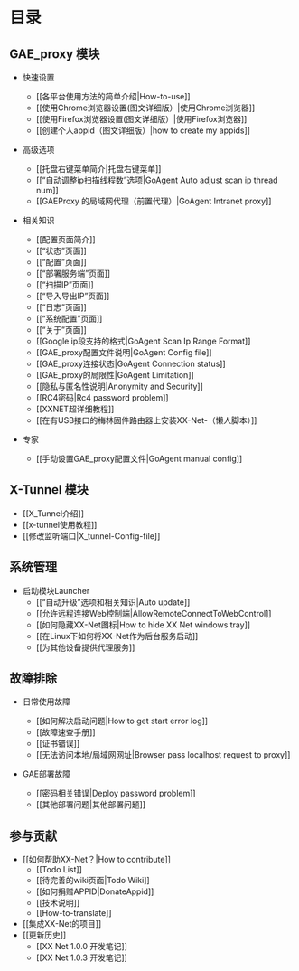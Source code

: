 # 目录
## GAE_proxy 模块
- 快速设置
    - [[各平台使用方法的简单介绍|How-to-use]]<br>
    - [[使用Chrome浏览器设置(图文详细版）|使用Chrome浏览器]]<br>
    - [[使用Firefox浏览器设置(图文详细版）|使用Firefox浏览器]]<br>
    - [[创建个人appid（图文详细版）|how to create my appids]]<br>

- 高级选项
    - [[托盘右键菜单简介|托盘右键菜单]]<br>
    - [[“自动调整ip扫描线程数”选项|GoAgent Auto adjust scan ip thread num]]<br>
    - [[GAEProxy 的局域网代理（前置代理）|GoAgent Intranet proxy]]<br>


- 相关知识
    - [[配置页面简介]]<br>
    - [[“状态”页面]]<br>
    - [[“配置”页面]]<br>
    - [[“部署服务端”页面]]<br>
    - [[“扫描IP”页面]]<br>
    - [[“导入导出IP”页面]]<br>
    - [[“日志”页面]]<br>
    - [[“系统配置”页面]]<br>
    - [[“关于”页面]]<br>
    - [[Google ip段支持的格式|GoAgent Scan Ip Range Format]]<br>
    - [[GAE_proxy配置文件说明|GoAgent Config file]]<br>
    - [[GAE_proxy连接状态|GoAgent Connection status]]<br>
    - [[GAE_proxy的局限性|GoAgent Limitation]]<br>
    - [[隐私与匿名性说明|Anonymity and Security]]<br>
    - [[RC4密码|Rc4 password problem]]<br>
    - [[XXNET超详细教程]]<br>
    - [[在有USB接口的梅林固件路由器上安装XX-Net-（懒人脚本）]]<br>
- 专家
    - [[手动设置GAE_proxy配置文件|GoAgent manual config]]<br>



## X-Tunnel 模块
   - [[X_Tunnel介绍]]
   - [[x-tunnel使用教程]]   
   - [[修改监听端口|X_tunnel-Config-file]]


## 系统管理
   - 启动模块Launcher
       - [[“自动升级”选项和相关知识|Auto update]]<br>
       - [[允许远程连接Web控制端|AllowRemoteConnectToWebControl]]<br>
       - [[如何隐藏XX-Net图标|How to hide XX Net windows tray]]<br>
       - [[在Linux下如何将XX-Net作为后台服务启动]]<br>
       - [[为其他设备提供代理服务]]<br>

 
## 故障排除
- 日常使用故障
    - [[如何解决启动问题|How to get start error log]]<br>
    - [[故障速查手册]]<br>
    - [[证书错误]]<br>
    - [[无法访问本地/局域网网址|Browser pass localhost request to proxy]]<br>

- GAE部署故障
    - [[密码相关错误|Deploy password problem]]<br>
    - [[其他部署问题|其他部署问题]]<br>

## 参与贡献
- [[如何帮助XX-Net？|How to contribute]]<br>
    - [[Todo List]]<br>
    - [[待完善的wiki页面|Todo Wiki]]<br>
    - [[如何捐赠APPID|DonateAppid]]<br>
    - [[技术说明]]<br>
    - [[How-to-translate]]<br>
- [[集成XX-Net的项目]]<br>
- [[更新历史]]<br>
    - [[XX Net 1.0.0 开发笔记]]<br>
    - [[XX Net 1.0.3 开发笔记]]<br>